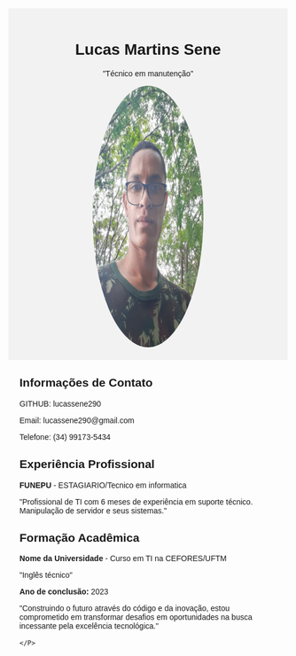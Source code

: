 <html lang="pt-br">
<head>
  <meta charset="UTF-8">
  <meta name="viewport" content="width=device-width, initial-scale=1.0">
  <title>Meu Currículo</title>
  <style>
    body {
      font-family: Arial, sans-serif;
    }
    .header {
      text-align: center;
      padding: 20px;
      background-color: #f2f2f2;
    }
    .photo {
      max-width: 200px;
      border-radius: 50%;
    }
    .section {
      margin: 20px;
    }
  </style>
</head>
<body>
  <div class="header">
    <h1>Lucas Martins Sene</h1>
    <p>"Técnico em manutenção"</p>
    <img class="photo" src="fotolucas.jpg" width="354" height="472" alt="Sua Foto">
  </div>
  <div class="section">
    <h2>Informações de Contato</h2>
    <p>GITHUB: lucassene290</p>
    <p>Email: lucassene290@gmail.com</p>
    <p>Telefone: (34) 99173-5434</p>
  </div>
  <div class="section">
    <h2>Experiência Profissional</h2>
    <p><strong>FUNEPU</strong> - ESTAGIARIO/Tecnico em informatica</p>
    <p>"Profissional de TI com 6 meses de experiência em suporte técnico. Manipulação de servidor e seus sistemas."</p>
  </div>
  <div class="section">
    <h2>Formação Acadêmica</h2>
    <p><strong>Nome da Universidade</strong> - Curso em TI na CEFORES/UFTM</p>
    <p>"Inglês técnico"</p>
    <p><strong>Ano de conclusão:</strong> 2023</p>
    <P>"Construindo o futuro através do código e da inovação, estou comprometido em transformar desafios em oportunidades na busca incessante pela excelência tecnológica."




    </P>
  </div>
</body>
</html>

